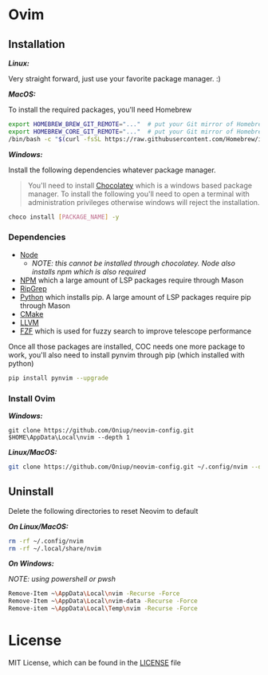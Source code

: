 # Ovim

## Installation

***Linux:***

Very straight forward, just use your favorite package manager. :)

***MacOS:***

To install the required packages, you'll need Homebrew

```bash
export HOMEBREW_BREW_GIT_REMOTE="..."  # put your Git mirror of Homebrew/brew here
export HOMEBREW_CORE_GIT_REMOTE="..."  # put your Git mirror of Homebrew/homebrew-core here
/bin/bash -c "$(curl -fsSL https://raw.githubusercontent.com/Homebrew/install/master/install.sh)"
```

***Windows:***

Install the following dependencies whatever package manager.

> You'll need to install [Chocolatey](https://chocolatey.org/)
> which is a windows based package manager. To install the following you'll
> need to open a terminal with administration privileges otherwise windows will
> reject the installation.

```bash
choco install [PACKAGE_NAME] -y
```

### Dependencies

* [Node](https://nodejs.org/en)
  * *NOTE: this cannot be installed through chocolatey. Node also installs
    npm which is also required*
* [NPM](https://www.npmjs.com/) which a large amount of LSP packages require
  through Mason
* [RipGrep](https://github.com/BurntSushi/ripgrep)
* [Python](https://community.chocolatey.org/packages/python/3.11.4) which
  installs pip. A large amount of LSP packages require pip through Mason
* [CMake](https://cmake.org/)
* [LLVM]()
* [FZF](https://github.com/junegunn/fzf) which is used for fuzzy search to
  improve telescope performance

Once all those packages are installed, COC needs one more package to work,
you'll also need to install pynvim through pip (which installed with python)

```bash
pip install pynvim --upgrade
```

### Install Ovim

***Windows:***

```
git clone https://github.com/Oniup/neovim-config.git $HOME\AppData\Local\nvim --depth 1
```

***Linux/MacOS:***

```bash
git clone https://github.com/Oniup/neovim-config.git ~/.config/nvim --depth 1
```

## Uninstall

Delete the following directories to reset Neovim to default

***On Linux/MacOS:***

```bash
rm -rf ~/.config/nvim
rm -rf ~/.local/share/nvim
```

***On Windows:***

*NOTE: using powershell or pwsh*

```bash
Remove-Item ~\AppData\Local\nvim -Recurse -Force
Remove-Item ~\AppData\Local\nvim-data -Recurse -Force
Remove-item ~\AppData\Local\Temp\nvim -Recurse -Force
```

# License

MIT License, which can be found in the [LICENSE](./LICENSE) file
